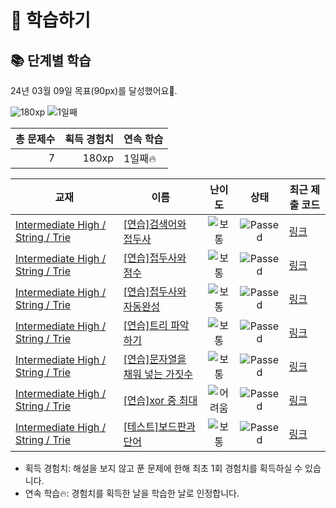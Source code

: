# 📖 학습하기

## 📚 단계별 학습
24년 03월 09일 목표(90px)를 달성했어요🥳.

![180xp](https://img.shields.io/badge/EXP-180xp-%235cb85c.svg?for-the-badge)
![1일째](https://img.shields.io/badge/연속학습-1일째-%23E34F26.svg?for-the-badge)

|총 문제수|획득 경험치|연속 학습|
|---:|---:|---|
7|180xp|1일째🔥|

|교재|이름|난이도|상태|최근 제출 코드|
|---|---|:---:|:---:|---|
|[Intermediate High / String / Trie](https://www.codetree.ai/missions?missionId=9)|[[연습]검색어와 접두사](https://www.codetree.ai/missions/9/problems/search-terms-and-prefixes)|![보통][medium]|![Passed][passed]|[링크](https://github.com/abm12one/codetree-TILs/blob/main/240309/%EA%B2%80%EC%83%89%EC%96%B4%EC%99%80%20%EC%A0%91%EB%91%90%EC%82%AC/search-terms-and-prefixes.cpp)|
|[Intermediate High / String / Trie](https://www.codetree.ai/missions?missionId=9)|[[연습]접두사와 점수](https://www.codetree.ai/missions/9/problems/prefix-and-score)|![보통][medium]|![Passed][passed]|[링크](https://github.com/abm12one/codetree-TILs/blob/main/240309/%EC%A0%91%EB%91%90%EC%82%AC%EC%99%80%20%EC%A0%90%EC%88%98/prefix-and-score.cpp)|
|[Intermediate High / String / Trie](https://www.codetree.ai/missions?missionId=9)|[[연습]접두사와 자동완성](https://www.codetree.ai/missions/9/problems/prefix-and-autocomplete)|![보통][medium]|![Passed][passed]|[링크](https://github.com/abm12one/codetree-TILs/blob/main/240309/%EC%A0%91%EB%91%90%EC%82%AC%EC%99%80%20%EC%9E%90%EB%8F%99%EC%99%84%EC%84%B1/prefix-and-autocomplete.cpp)|
|[Intermediate High / String / Trie](https://www.codetree.ai/missions?missionId=9)|[[연습]트리 파악하기](https://www.codetree.ai/missions/9/problems/figure-out-the-tree)|![보통][medium]|![Passed][passed]|[링크](https://github.com/abm12one/codetree-TILs/blob/main/240309/%ED%8A%B8%EB%A6%AC%20%ED%8C%8C%EC%95%85%ED%95%98%EA%B8%B0/figure-out-the-tree.cpp)|
|[Intermediate High / String / Trie](https://www.codetree.ai/missions?missionId=9)|[[연습]문자열을 채워 넣는 가짓수](https://www.codetree.ai/missions/9/problems/number-of-ways-to-fill-a-string)|![보통][medium]|![Passed][passed]|[링크](https://github.com/abm12one/codetree-TILs/blob/main/240309/%EB%AC%B8%EC%9E%90%EC%97%B4%EC%9D%84%20%EC%B1%84%EC%9B%8C%20%EB%84%A3%EB%8A%94%20%EA%B0%80%EC%A7%93%EC%88%98/number-of-ways-to-fill-a-string.cpp)|
|[Intermediate High / String / Trie](https://www.codetree.ai/missions?missionId=9)|[[연습]xor 중 최대](https://www.codetree.ai/missions/9/problems/max-out-of-xor)|![어려움][hard]|![Passed][passed]|[링크](https://github.com/abm12one/codetree-TILs/blob/main/240309/xor%20%EC%A4%91%20%EC%B5%9C%EB%8C%80/max-out-of-xor.cpp)|
|[Intermediate High / String / Trie](https://www.codetree.ai/missions?missionId=9)|[[테스트]보드판과 단어](https://www.codetree.ai/missions/9/problems/board-and-words)|![보통][medium]|![Passed][passed]|[링크](https://github.com/abm12one/codetree-TILs/blob/main/240309/%EB%B3%B4%EB%93%9C%ED%8C%90%EA%B3%BC%20%EB%8B%A8%EC%96%B4/board-and-words.cpp)|


* 획득 경험치: 해설을 보지 않고 푼 문제에 한해 최초 1회 경험치를 획득하실 수 있습니다.
* 연속 학습🔥: 경험치를 획득한 날을 학습한 날로 인정합니다.










[b5]: https://img.shields.io/badge/Bronze_5-%235D3E31.svg
[b4]: https://img.shields.io/badge/Bronze_4-%235D3E31.svg
[b3]: https://img.shields.io/badge/Bronze_3-%235D3E31.svg
[b2]: https://img.shields.io/badge/Bronze_2-%235D3E31.svg
[b1]: https://img.shields.io/badge/Bronze_1-%235D3E31.svg
[s5]: https://img.shields.io/badge/Silver_5-%23394960.svg
[s4]: https://img.shields.io/badge/Silver_4-%23394960.svg
[s3]: https://img.shields.io/badge/Silver_3-%23394960.svg
[s2]: https://img.shields.io/badge/Silver_2-%23394960.svg
[s1]: https://img.shields.io/badge/Silver_1-%23394960.svg
[g5]: https://img.shields.io/badge/Gold_5-%23FFC433.svg
[g4]: https://img.shields.io/badge/Gold_4-%23FFC433.svg
[g3]: https://img.shields.io/badge/Gold_3-%23FFC433.svg
[g2]: https://img.shields.io/badge/Gold_2-%23FFC433.svg
[g1]: https://img.shields.io/badge/Gold_1-%23FFC433.svg
[p5]: https://img.shields.io/badge/Platinum_5-%2376DDD8.svg
[p4]: https://img.shields.io/badge/Platinum_4-%2376DDD8.svg
[p3]: https://img.shields.io/badge/Platinum_3-%2376DDD8.svg
[p2]: https://img.shields.io/badge/Platinum_2-%2376DDD8.svg
[p1]: https://img.shields.io/badge/Platinum_1-%2376DDD8.svg
[passed]: https://img.shields.io/badge/Passed-%23009D27.svg
[failed]: https://img.shields.io/badge/Failed-%23D24D57.svg
[easy]: https://img.shields.io/badge/쉬움-%235cb85c.svg?for-the-badge
[medium]: https://img.shields.io/badge/보통-%23FFC433.svg?for-the-badge
[hard]: https://img.shields.io/badge/어려움-%23D24D57.svg?for-the-badge